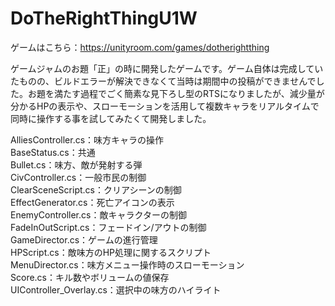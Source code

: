 # DoTheRightThingU1W

ゲームはこちら：https://unityroom.com/games/dotherightthing

ゲームジャムのお題「正」の時に開発したゲームです。ゲーム自体は完成していたものの、ビルドエラーが解決できなくて当時は期間中の投稿ができませんでした。お題を満たす過程でごく簡素な見下ろし型のRTSになりましたが、減少量が分かるHPの表示や、スローモーションを活用して複数キャラをリアルタイムで同時に操作する事を試してみたくて開発しました。

AlliesController.cs：味方キャラの操作  
BaseStatus.cs：共通  
Bullet.cs：味方、敵が発射する弾  
CivController.cs：一般市民の制御  
ClearSceneScript.cs：クリアシーンの制御  
EffectGenerator.cs：死亡アイコンの表示  
EnemyController.cs：敵キャラクターの制御  
FadeInOutScript.cs：フェードイン/アウトの制御  
GameDirector.cs：ゲームの進行管理  
HPScript.cs：敵味方のHP処理に関するスクリプト  
MenuDirector.cs：味方メニュー操作時のスローモーション  
Score.cs：キル数やボリュームの値保存  
UIController_Overlay.cs：選択中の味方のハイライト  
